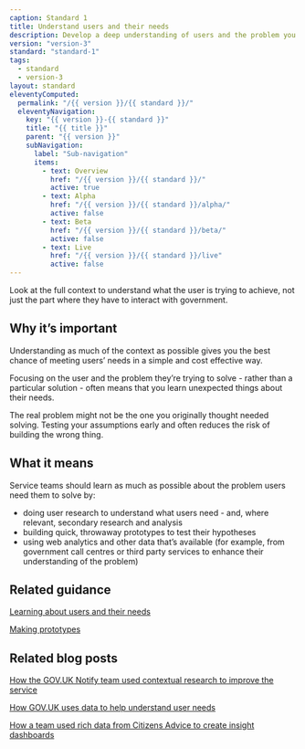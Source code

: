 ```yaml
---
caption: Standard 1
title: Understand users and their needs
description: Develop a deep understanding of users and the problem you’re trying to solve for them.
version: "version-3"
standard: "standard-1"
tags:
  - standard
  - version-3
layout: standard
eleventyComputed:
  permalink: "/{{ version }}/{{ standard }}/"
  eleventyNavigation:
    key: "{{ version }}-{{ standard }}"
    title: "{{ title }}"
    parent: "{{ version }}"
    subNavigation:
      label: "Sub-navigation"
      items:
        - text: Overview
          href: "/{{ version }}/{{ standard }}/"
          active: true
        - text: Alpha
          href: "/{{ version }}/{{ standard }}/alpha/"
          active: false
        - text: Beta
          href: "/{{ version }}/{{ standard }}/beta/"
          active: false
        - text: Live
          href: "/{{ version }}/{{ standard }}/live"
          active: false
---
```


Look at the full context to understand what the user is trying to achieve, not just the part where they have to interact with government.

## Why it’s important

Understanding as much of the context as possible gives you the best chance of meeting users’ needs in a simple and cost effective way.

Focusing on the user and the problem they’re trying to solve - rather than a particular solution - often means that you learn unexpected things about their needs.

The real problem might not be the one you originally thought needed solving. Testing your assumptions early and often reduces the risk of building the wrong thing.

## What it means

Service teams should learn as much as possible about the problem users need them to solve by:

- doing user research to understand what users need - and, where relevant, secondary research and analysis
- building quick, throwaway prototypes to test their hypotheses
- using web analytics and other data that’s available (for example, from government call centres or third party services to enhance their understanding of the problem)

## Related guidance

[Learning about users and their needs](https://www.gov.uk/service-manual/user-research/start-by-learning-user-needs)

[Making prototypes](https://www.gov.uk/service-manual/design/making-prototypes)

## Related blog posts

[How the GOV.UK Notify team used contextual research to improve the service](https://userresearch.blog.gov.uk/2018/06/12/how-were-using-contextual-research-to-improve-gov-uk-notify/)

[How GOV.UK uses data to help understand user needs](https://gds.blog.gov.uk/2014/08/12/helping-government-find-user-needs-with-analytics/)

[How a team used rich data from Citizens Advice to create insight dashboards](https://gds.blog.gov.uk/2018/01/10/working-with-citizens-advice-and-its-amazing-data/)

<!-- ## Service standard points

[1\. Understand users and their needs](https://www.gov.uk/service-manual/service-standard/point-1-understand-user-needs)

[2\. Solve a whole problem for users](https://www.gov.uk/service-manual/service-standard/point-2-solve-a-whole-problem)

[3\. Provide a joined up experience across all channels](https://www.gov.uk/service-manual/service-standard/point-3-join-up-across-channels)

[4\. Make the service simple to use](https://www.gov.uk/service-manual/service-standard/point-4-make-the-service-simple-to-use)

[5\. Make sure everyone can use the service](https://www.gov.uk/service-manual/service-standard/point-5-make-sure-everyone-can-use-the-service)

[6\. Have a multidisciplinary team](https://www.gov.uk/service-manual/service-standard/point-6-have-a-multidisciplinary-team)

[7\. Use agile ways of working](https://www.gov.uk/service-manual/service-standard/point-7-use-agile-ways-of-working)

[8\. Iterate and improve frequently](https://www.gov.uk/service-manual/service-standard/point-8-iterate-and-improve-frequently)

[9\. Create a secure service which protects users’ privacy](https://www.gov.uk/service-manual/service-standard/point-9-create-a-secure-service)

[10\. Define what success looks like and publish performance data](https://www.gov.uk/service-manual/service-standard/point-10-define-success-publish-performance-data)

[11\. Choose the right tools and technology](https://www.gov.uk/service-manual/service-standard/point-11-choose-the-right-tools-and-technology)

[12\. Make new source code open](https://www.gov.uk/service-manual/service-standard/point-12-make-new-source-code-open)

[13\. Use and contribute to open standards, common components and patterns](https://www.gov.uk/service-manual/service-standard/point-13-use-common-standards-components-patterns)

[14\. Operate a reliable service](https://www.gov.uk/service-manual/service-standard/point-14-operate-a-reliable-service) -->
